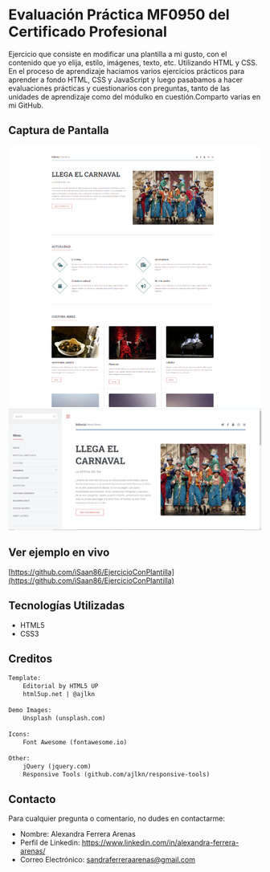 # Evaluación Práctica MF0950 del Certificado Profesional

Ejercicio que consiste en modificar una plantilla a mi gusto, con el contenido que yo elija, estilo, imágenes, texto, etc. Utilizando HTML y CSS.
En el proceso de aprendizaje haciamos varios ejercicios prácticos para aprender a fondo HTML, CSS y JavaScript y luego pasabamos a hacer evaluaciones prácticas y cuestionarios con preguntas, tanto de las unidades de aprendizaje como del módulko en cuestión.Comparto varias en mi GitHub.

## Captura de Pantalla

![Captura](images/captura.jpg)
![Captura 2](images/captura2.jpg)

## Ver ejemplo en vivo
[https://github.com/iSaan86/EjercicioConPlantilla](https://github.com/iSaan86/EjercicioConPlantilla)

## Tecnologías Utilizadas

- HTML5
- CSS3

## Creditos

	Template:
		Editorial by HTML5 UP
		html5up.net | @ajlkn

	Demo Images:
		Unsplash (unsplash.com)

	Icons:
		Font Awesome (fontawesome.io)

	Other:
		jQuery (jquery.com)
		Responsive Tools (github.com/ajlkn/responsive-tools)

## Contacto

Para cualquier pregunta o comentario, no dudes en contactarme:

- Nombre: Alexandra Ferrera Arenas
- Perfil de Linkedin: https://www.linkedin.com/in/alexandra-ferrera-arenas/
- Correo Electrónico: sandraferreraarenas@gmail.com